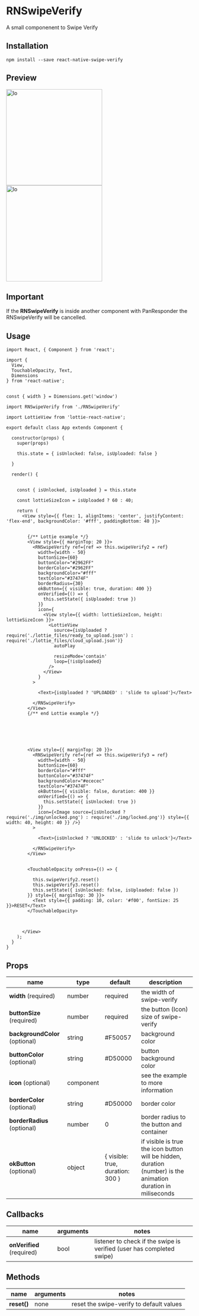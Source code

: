 RNSwipeVerify
=========

A small componenent to Swipe Verify

## Installation

  `npm install --save react-native-swipe-verify`

## Preview


<img width="259" alt="lo" src="https://user-images.githubusercontent.com/15864336/48955616-ba636900-ef1c-11e8-915b-5fa53939ffb3.png">
<img width="259" alt="lo" src="https://user-images.githubusercontent.com/15864336/49022236-5a5e0400-f162-11e8-9c71-50f21cd999e1.png">



## Important
If the **RNSwipeVerify** is inside another component with PanResponder the  RNSwipeVerify will be cancelled.


## Usage


```JSX
import React, { Component } from 'react';

import {
  View,
  TouchableOpacity, Text,
  Dimensions
} from 'react-native';


const { width } = Dimensions.get('window')

import RNSwipeVerify from './RNSwipeVerify'

import LottieView from 'lottie-react-native';

export default class App extends Component {

  constructor(props) {
    super(props)

    this.state = { isUnlocked: false, isUploaded: false }

  }

  render() {


    const { isUnlocked, isUploaded } = this.state

    const lottieSizeIcon = isUploaded ? 60 : 40;

    return (
      <View style={{ flex: 1, alignItems: 'center', justifyContent: 'flex-end', backgroundColor: '#fff', paddingBottom: 40 }}>


        {/** Lottie example */}
        <View style={{ marginTop: 20 }}>
          <RNSwipeVerify ref={ref => this.swipeVerify2 = ref}
            width={width - 50}
            buttonSize={60}
            buttonColor="#2962FF"
            borderColor="#2962FF"
            backgroundColor="#fff"
            textColor="#37474F"
            borderRadius={30}
            okButton={{ visible: true, duration: 400 }}
            onVerified={() => {
              this.setState({ isUploaded: true })
            }}
            icon={
              <View style={{ width: lottieSizeIcon, height: lottieSizeIcon }}>
                <LottieView
                  source={isUploaded ? require('./lottie_files/ready_to_upload.json') : require('./lottie_files/cloud_upload.json')}
                  autoPlay

                  resizeMode='contain'
                  loop={!isUploaded}
                />
              </View>
            }
          >

            <Text>{isUploaded ? 'UPLOADED' : 'slide to upload'}</Text>

          </RNSwipeVerify>
        </View>
        {/** end Lottie example */}






        <View style={{ marginTop: 20 }}>
          <RNSwipeVerify ref={ref => this.swipeVerify3 = ref}
            width={width - 50}
            buttonSize={60}
            borderColor="#fff"
            buttonColor="#37474F"
            backgroundColor="#ececec"
            textColor="#37474F"
            okButton={{ visible: false, duration: 400 }}
            onVerified={() => {
              this.setState({ isUnlocked: true })
            }}
            icon={<Image source={isUnlocked ? require('./img/unlocked.png') : require('./img/locked.png')} style={{ width: 40, height: 40 }} />}
          >

            <Text>{isUnlocked ? 'UNLOCKED' : 'slide to unlock'}</Text>

          </RNSwipeVerify>
        </View>


        <TouchableOpacity onPress={() => {

          this.swipeVerify2.reset()
          this.swipeVerify3.reset()
          this.setState({ isUnlocked: false, isUploaded: false })
        }} style={{ marginTop: 30 }}>
          <Text style={{ padding: 10, color: '#f00', fontSize: 25 }}>RESET</Text>
        </TouchableOpacity>



      </View>
    );
  }
}
```


## Props
| name | type | default | description |
| --- | --- | --- | --- |
| **width** (required) | number | required | the width of swipe-verify |
| **buttonSize** (required) | number | required | the button (Icon) size of swipe-verify |
| **backgroundColor** (optional) | string | #F50057 | background color |
| **buttonColor** (optional) | string | #D50000 | button background color |
| **icon** (optional) | component |  | see the example to more information |
| **borderColor** (optional) | string | #D50000 | border color |
| **borderRadius** (optional) | number | 0 | border radius to the button and container |
| **okButton** (optional) | object | { visible: true, duration: 300 } | if  visible is true the icon button will be hidden, duration (number) is the animation duration in miliseconds |



## Callbacks

| name | arguments | notes |
| --- | --- | --- |
| **onVerified** (required) | bool | listener to check if the swipe is verified (user has completed swipe) |



## Methods

| name | arguments | notes |
| --- | --- | --- |
| **reset()** | none | reset the swipe-verify to default values |